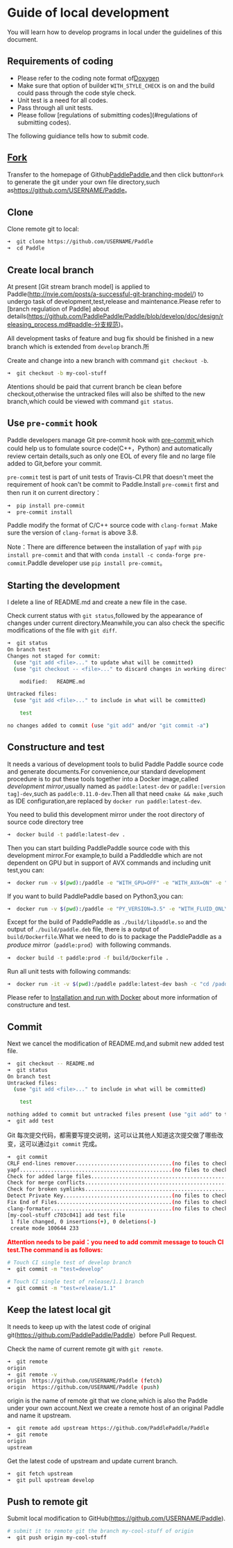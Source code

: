 # Guide of local development

You will learn how to develop programs in local under the guidelines of this document.

## Requirements of coding
- Please refer to the coding note format of[Doxygen](http://www.stack.nl/~dimitri/doxygen/) 
- Make sure that option of builder `WITH_STYLE_CHECK` is on and the build could pass through the code style check.
- Unit test is a need for all codes.
- Pass through all unit tests.
- Please follow [regulations of submitting codes](#regulations of submitting codes).

The following guidiance tells how to submit code.
## [Fork](https://help.github.com/articles/fork-a-repo/)

Transfer to the homepage of Github[PaddlePaddle](https://github.com/PaddlePaddle/Paddle),and then click button`Fork`  to generate the git under your own file directory,such as<https://github.com/USERNAME/Paddle>。

## Clone

Clone remote git to local:

```bash
➜  git clone https://github.com/USERNAME/Paddle
➜  cd Paddle
```


## Create local branch

At present [Git stream branch model] is applied to Paddle(http://nvie.com/posts/a-successful-git-branching-model/) to undergo task of development,test,release and maintenance.Please refer to [branch regulation of Paddle] about details(https://github.com/PaddlePaddle/Paddle/blob/develop/doc/design/releasing_process.md#paddle-分支规范)。

All development tasks of feature and bug fix should be finished in a new branch which is extended from `develop` branch.所

Create and change into a new branch with command `git checkout -b`.

```bash
➜  git checkout -b my-cool-stuff
```

Atentions should be paid that current branch be clean before checkout,otherwise the untracked files will also be shifted to the new branch,which could be viewed with command `git status`.

## Use `pre-commit` hook

Paddle developers manage Git pre-commit hook with [pre-commit](http://pre-commit.com/),which could help us to fomulate source code(C++，Python) and automatically review certain details,such as only one EOL of every file and no large file added to Git,before your commit.

`pre-commit` test is part of unit tests of Travis-CI.PR that doesn't meet the requirement of hook can't be commit to Paddle.Install `pre-commit` first and then run it on current directory：

```bash
➜  pip install pre-commit
➜  pre-commit install
```

Paddle modify the format of C/C++ source code with `clang-format` .Make sure the version of `clang-format` is above 3.8.

Note：There are difference between the installation of `yapf` with `pip install pre-commit` and that with `conda install -c conda-forge pre-commit`.Paddle developer use `pip install pre-commit`。

## Starting the development

I delete a line of README.md and create a new file in the case.

Check current status with `git status`,followed by the appearance of changes under current directory.Meanwhile,you can also check the specific modifications of the file with `git diff`.

```bash
➜  git status
On branch test
Changes not staged for commit:
  (use "git add <file>..." to update what will be committed)
  (use "git checkout -- <file>..." to discard changes in working directory)

	modified:   README.md

Untracked files:
  (use "git add <file>..." to include in what will be committed)

	test

no changes added to commit (use "git add" and/or "git commit -a")
```

## Constructure and test

It needs a various of development tools to bulid Paddle Paddle source code and generate documents.For convenience,our standard development procedure is to put these tools together into a Docker image,called *development mirror*,usually named as `paddle:latest-dev` or `paddle:[version tag]-dev`,such as `paddle:0.11.0-dev`.Then all that need `cmake && make` ,such as IDE configuration,are replaced by `docker run paddle:latest-dev`.

You need to bulid this development mirror under the root directory of source code directory tree 

```bash
➜  docker build -t paddle:latest-dev .
```

Then you can start building PaddlePaddle source code with this development mirror.For example,to build a Paddleddle which are not dependent on GPU but in support of AVX commands and including unit test,you can:

```bash
➜  docker run -v $(pwd):/paddle -e "WITH_GPU=OFF" -e "WITH_AVX=ON" -e "WITH_TESTING=ON" paddle:latest-dev
```

If you want to build PaddlePaddle based on Python3,you can:

```bash
➜  docker run -v $(pwd):/paddle -e "PY_VERSION=3.5" -e "WITH_FLUID_ONLY=ON" -e "WITH_GPU=OFF" -e "WITH_AVX=ON" -e "WITH_TESTING=ON" paddle:latest-dev
```

Except for the build of PaddlePaddle as `./build/libpaddle.so` and the output of `./build/paddle.deb` file, there is a output of `build/Dockerfile`.What we need to do is to package the PaddlePaddle as a *produce mirror*（`paddle:prod`）with following commands.

```bash
➜  docker build -t paddle:prod -f build/Dockerfile .
```

Run all unit tests with following commands:

```bash
➜  docker run -it -v $(pwd):/paddle paddle:latest-dev bash -c "cd /paddle/build && ctest"
```

Please refer to [Installation and run with Docker](https://github.com/PaddlePaddle/Paddle/blob/develop/doc/v2/build_and_install/docker_install_cn.rst) about more information of constructure and test.

## Commit

Next we cancel the modification of README.md,and submit new added test file.

```bash
➜  git checkout -- README.md
➜  git status
On branch test
Untracked files:
  (use "git add <file>..." to include in what will be committed)

	test

nothing added to commit but untracked files present (use "git add" to track)
➜  git add test
```

Git 每次提交代码，都需要写提交说明，这可以让其他人知道这次提交做了哪些改变，这可以通过`git commit` 完成。

```bash
➜  git commit
CRLF end-lines remover...............................(no files to check)Skipped
yapf.................................................(no files to check)Skipped
Check for added large files..............................................Passed
Check for merge conflicts................................................Passed
Check for broken symlinks................................................Passed
Detect Private Key...................................(no files to check)Skipped
Fix End of Files.....................................(no files to check)Skipped
clang-formater.......................................(no files to check)Skipped
[my-cool-stuff c703c041] add test file
 1 file changed, 0 insertions(+), 0 deletions(-)
 create mode 100644 233
```

<b> <font color="red">Attention needs to be paid：you need to add commit message to touch CI test.The command is as follows:</font> </b>

```bash
# Touch CI single test of develop branch
➜  git commit -m "test=develop"

# Touch CI single test of release/1.1 branch
➜  git commit -m "test=release/1.1"
```

## Keep the latest local git

It needs to keep up with the latest code of original git(<https://github.com/PaddlePaddle/Paddle>）before Pull Request.

Check the name of current remote git with `git remote`.

```bash
➜  git remote
origin
➜  git remote -v
origin	https://github.com/USERNAME/Paddle (fetch)
origin	https://github.com/USERNAME/Paddle (push)
```

origin is the name of remote git that we clone,which is also the Paddle under your own account.Next we create a remote host of an original Paddle and name it upstream.

```bash
➜  git remote add upstream https://github.com/PaddlePaddle/Paddle
➜  git remote
origin
upstream
```

Get the latest code of upstream and update current branch.

```bash
➜  git fetch upstream
➜  git pull upstream develop
```

## Push to remote git

Submit local modification to GitHub(https://github.com/USERNAME/Paddle).

```bash
# submit it to remote git the branch my-cool-stuff of origin
➜  git push origin my-cool-stuff
```